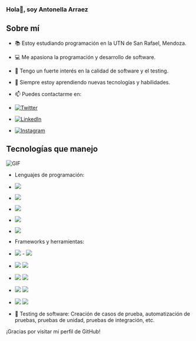 


### Hola👋, soy Antonella Arraez


## Sobre mí

- 📚 Estoy estudiando programación en la UTN de San Rafael, Mendoza.
- 💻 Me apasiona la programación y desarrollo de software.
- 🧪 Tengo un fuerte interés en la calidad de software y el testing.
- 🌱 Siempre estoy aprendiendo nuevas tecnologías y habilidades.
- 📫 Puedes contactarme en:
-  [![Twitter](https://img.shields.io/badge/Twitter-yellow?style=for-the-badge&logo=twitter)](https://twitter.com/antoarraez)

-  [![LinkedIn](https://img.shields.io/badge/LinkedIn-0077B5?style=for-the-badge&logo=linkedin)](https://www.linkedin.com/in/https://www.linkedin.com/in/anto-arraez-8bb251241)

- [![Instagram](https://img.shields.io/badge/Instagram-Fucsia?style=for-the-badge&logo=instagram)](https://www.instagram.com/arraezantoo/)






## Tecnologías que manejo
![GIF](https://i.postimg.cc/Y9pMgWbZ/64779da8dde48.gif)

- Lenguajes de programación:
- ![](https://img.shields.io/badge/HTML-orange?logo=html5)                                                       
  
- ![](https://img.shields.io/badge/JavaScript-black?logo=javascript)
       
- ![](https://img.shields.io/badge/CSS-blueviolet?logo=css3)         
         
- ![](https://img.shields.io/badge/Java-red?logo=java)

- ![](https://img.shields.io/badge/Python-yellow?logo=python)

 

- Frameworks y herramientas:
- ![](https://img.shields.io/badge/Git-yellow?logo=git)      - ![](https://img.shields.io/badge/Mysql-white?logo=mysql)

-  ![](https://img.shields.io/badge/Mongodb-blue?logo=Mongodb)                       ![](https://img.shields.io/badge/Bootstrap-pink?logo=bootstrap)

-   ![](https://img.shields.io/badge/Node.js-green?logo=node.js)                   ![](https://img.shields.io/badge/Django-black?logo=django)

-    ![](https://img.shields.io/badge/VisualStudioCode-skyblue?logo=visualstudiocode)     ![](https://img.shields.io/badge/Docker-black?logo=docker)

-  ![](https://img.shields.io/badge/PostgreSQL-red?logo=postresql)                     ![](https://img.shields.io/badge/Intellij-violet?logo=intellij)

- 🧪 Testing de software: Creación de casos de prueba, automatización de pruebas, pruebas de unidad, pruebas de integración, etc.
  

¡Gracias por visitar mi perfil de GitHub!




<!--
**antonellaarraez/Antonellaarraez** is a ✨ _special_ ✨ repository because its `README.md` (this file) appears on your GitHub profile.

Here are some ideas to get you started:

- 🔭 I’m currently working on ...
- 🌱 I’m currently learning ...
- 👯 I’m looking to collaborate on ...
- 🤔 I’m looking for help with ...
- 💬 Ask me about ...
- 📫 How to reach me: ...
- 😄 Pronouns: ...
- ⚡ Fun fact: ...
-->
